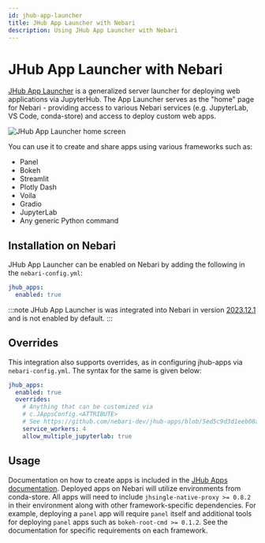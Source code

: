 ```yaml
---
id: jhub-app-launcher
title: JHub App Launcher with Nebari
description: Using JHub App Launcher with Nebari
---
```


# JHub App Launcher with Nebari

[JHub App Launcher](https://jhub-apps.nebari.dev/) is a generalized server launcher
for deploying web applications via JupyterHub. The App Launcher serves as the "home"
page for Nebari - providing access to various Nebari services (e.g. JupyterLab, VS Code,
conda-store) and access to deploy custom web apps.

![JHub App Launcher home screen](/img/how-tos/jhub_apps_home.png)

You can use it to create and share apps using various frameworks such as:

- Panel
- Bokeh
- Streamlit
- Plotly Dash
- Voila
- Gradio
- JupyterLab
- Any generic Python command

## Installation on Nebari

JHub App Launcher can be enabled on Nebari by adding the following in the
`nebari-config.yml`:

```yaml
jhub_apps:
  enabled: true
```

:::note
JHub App Launcher is was integrated into Nebari in version
[2023.12.1](https://github.com/nebari-dev/nebari/releases/tag/2023.12.1)
and is not enabled by default.
:::

## Overrides

This integration also supports overrides, as in configuring jhub-apps via `nebari-config.yml`.
The syntax for the same is given below:

```yaml
jhub_apps:
  enabled: true
  overrides:
    # Anything that can be customized via
    # c.JAppsConfig.<ATTRIBUTE>
    # See https://github.com/nebari-dev/jhub-apps/blob/5ed5c9d3d1eeb08a5710001fef1e63295d7cb48d/jhub_apps/config_utils.py#L5
    service_workers: 4
    allow_multiple_jupyterlab: true
```

## Usage

Documentation on how to create apps is included in the
[JHub Apps documentation](https://jhub-apps.nebari.dev/docs/category/create-apps).
Deployed apps on Nebari will utilize environments from conda-store. All apps
will need to include `jhsingle-native-proxy >= 0.8.2` in their environment along with
other framework-specific dependencies. For example, deploying a `panel` app will
require `panel` itself and additional tools for deploying `panel` apps such as
`bokeh-root-cmd >= 0.1.2`. See the documentation for specific requirements on
each framework.

